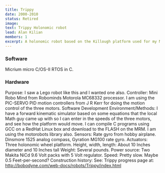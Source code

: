 ```yaml
---
title: Trippy
date: 2000-2010
status: Retired
image: 
text: Trippy Holonomic robot
lead: Alan Kilian
members: 1
excerpt: A holonomic robot based on the Killough platform used for my Mechatronics BS degree from the U of Minnesota.
---
```


### Software

Micrium micro C/OS-II RTOS in C.

### Hardware

Purpose: I saw a Lego robot like this and I wanted one also.
Controller: Mini Robo Mind from Robominds Motorola MC68332 processor.
I am using the PIC-SERVO PID motion controllers from J R Kerr for doing the motion control of the three motors.
Software Development Environment/Methods: I have a forward kinematic simulator based on some equations that the local Math guy came up with so I can enter in the speeds of the three motors, and see how the platform would move.
I can compile C programs using GCC on a RedHat Linux box and download to the FLASH on the MRM.
I am using the motorobots library also.
Sensors: Rate gyro from hobby airplane. Dinsmore 1525 analog compass, Gyration MG100 rate gyro.
Actuators: Three holonomic wheel platform.
Height, width, length: About 10 Inches diameter and 10 Inches tall
Weight: Several pounds.
Power source: Two Makita NiCd 9.6 Volt packs with 5 Volt regulator.
Speed: Pretty slow. Maybe 0.5 Feet-per-second?
Construction history: See: Trippy progress page at: http://bobodyne.com/web-docs/robots/Trippy/index.html

